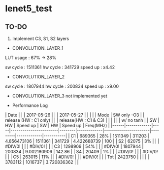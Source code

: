 lenet5_test
===========

TO-DO
-----


1. Implement C3, S1, S2 layers


* CONVOLUTION_LAYER_1

LUT usage : 67% -> 28%

sw cycle : 1511361
hw cycle :  341729
speed up : x4.42

* CONVOLUTION_LAYER_2

sw cycle : 1807944
hw cycle :  200834
speed up : x9.00

* CONVOLUTION_LAYER_3
not implemented yet


* Performance Log

| Date |             |     | 2017-05-26             |        |             | 2017-05-27            |         |             |           | 
| Mode | SW only -O3 |     | release (HW : C1 only) |        |             | release(HW : C1 & C3) |         |             |           | 
|      | w/ no tanh  |     | SW                     | HW     | Speed up    | SW                    | HW      | Speed up    | Freq(MHz) | 
|------|-------------|-----|------------------------|--------|-------------|-----------------------|---------|-------------|-----------| 
| C1   | 689365      | 28% | 1511349                | 311203 | 4.856473106 | 1511361               | 341729  | 4.422688739 | 100       | 
| S2   | 62075       | 3%  |                        |        | #DIV/0!     |                       |         | #DIV/0!     |           | 
| C3   | 1298909     | 54% |                        |        | #DIV/0!     | 1807944               | 200834  | 9.002180906 | 142.86    | 
| S4   | 20409       | 1%  |                        |        | #DIV/0!     |                       |         | #DIV/0!     |           | 
| C5   | 263015      | 11% |                        |        | #DIV/0!     |                       |         | #DIV/0!     |           | 
| Tot  | 2423750     |     |                        |        |             | 3783112               | 1016737 | 3.720836362 |           | 
